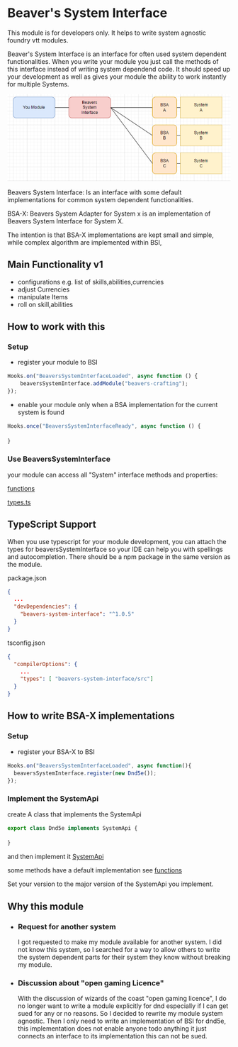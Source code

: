 # Beaver's System Interface
This module is for developers only. It helps to write system agnostic foundry vtt modules.

Beaver's System Interface is an interface for often used system dependent functionalities.
When you write your module you just call the methods of this interface instead of writing system dependend code.
It should speed up your development as well as gives your module the ability to work instantly for multiple Systems.

![img.png](pictures/img.png)

Beavers System Interface: Is an interface with some default implementations for common system dependent functionalities.

BSA-X: Beavers System Adapter for System x is an implementation of Beavers System Interface for System X.

The intention is that BSA-X implementations are kept small and simple, while complex algorithm are implemented within
BSI,
## Main Functionality v1
- configurations e.g. list of skills,abilities,currencies
- adjust Currencies
- manipulate Items
- roll on skill,abilities
## How to work with this
### Setup
- register your module to BSI

````javascript
Hooks.on("BeaversSystemInterfaceLoaded", async function () {
    beaversSystemInterface.addModule("beavers-crafting");
});
````
- enable your module only when a BSA implementation for the current system is found

````javascript
Hooks.once("BeaversSystemInterfaceReady", async function () {

}
````
### Use BeaversSystemInterface

your module can access all "System" interface methods and properties:

[functions](https://github.com/AngryBeaver/beavers-system-interface/wiki/Beaver's-System-Interface)

[types.ts](https://github.com/AngryBeaver/beavers-system-interface/blob/main/src/types.ts)

## TypeScript Support

When you use typescript for your module development,
you can attach the types for beaversSystemInterface so your IDE can help you with spellings and autocompletion.
There should be a npm package in the same version as the module.

package.json
````json
{
  ...
  "devDependencies": {
    "beavers-system-interface": "^1.0.5"
  }
}
````
tsconfig.json
````json
{
  "compilerOptions": {
    ...
    "types": [ "beavers-system-interface/src"]
  }
}
````
## How to write BSA-X implementations
### Setup
- register your BSA-X to BSI
````javascript
Hooks.on("BeaversSystemInterfaceLoaded", async function(){
  beaversSystemInterface.register(new Dnd5e());
});
````
### Implement the SystemApi
create A class that implements the SystemApi
````typescript
export class Dnd5e implements SystemApi {
  
}
````
and then implement it [SystemApi](https://github.com/AngryBeaver/beavers-system-interface/blob/main/src/types.ts)

some methods have a default implementation see
[functions](https://github.com/AngryBeaver/beavers-system-interface/wiki/Beaver's-System-Interface)

Set your version to the major version of the SystemApi you implement.

## Why this module

- ### Request for another system
  I got requested to make my module available for another system.
  I did not know this system, so I searched for a way to allow others to write the system dependent parts for their
  system they know without breaking my module.
- ### Discussion about "open gaming Licence"
  With the discussion of wizards of the coast "open gaming licence", I do no longer want to write a module explicitly
  for dnd
  especially if I can get sued for any or no reasons. So I decided to rewrite my module system agnostic. Then I only
  need to write an implementation of BSI for dnd5e, this implementation does not enable anyone todo anything it just
  connects an interface to its implementation this can not be sued.


